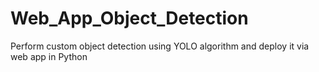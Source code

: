 # Web_App_Object_Detection
Perform custom object detection using YOLO algorithm and deploy it via web app in Python
